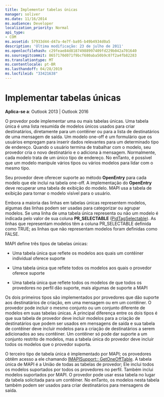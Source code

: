 ```yaml
---
title: Implementar tabelas únicas
manager: soliver
ms.date: 11/16/2014
ms.audience: Developer
localization_priority: Normal
api_type:
- COM
ms.assetid: 57933d44-d47a-4e7f-ba95-b49b4934d0a5
description: 'Última modificação: 23 de julho de 2011'
ms.openlocfilehash: c29feae84d81874988997409fd229b042a701640
ms.sourcegitcommit: 8657170d071f9bcf680aba50b9c07f2a4fb82283
ms.translationtype: MT
ms.contentlocale: pt-BR
ms.lasthandoff: 04/28/2019
ms.locfileid: "33421638"
---
```

# <a name="implementing-one-off-tables"></a>Implementar tabelas únicas

**Aplica-se a**: Outlook 2013 | Outlook 2016 
  
O provedor pode implementar uma ou mais tabelas únicas. Uma tabela única é uma lista resumida de modelos únicos usados para criar destinatários, diretamente para um contêiner ou para a lista de destinatários de uma mensagem de saída. Um modelo one-off é um formulário que os usuários empregam para inserir dados relevantes para um determinado tipo de endereço. Quando o usuário termina de trabalhar com o modelo, seu provedor cria o novo destinatário e o adiciona à mensagem. Normalmente, cada modelo trata de um único tipo de endereço. No enTanto, é possível que um modelo manipule vários tipos ou vários modelos para lidar com o mesmo tipo. 
  
Seu provedor deve oferecer suporte ao método **OpenEntry** para cada modelo que ele inclui na tabela one-off. A implementação do **OpenEntry** deve recuperar uma tabela de exibição do modelo. MAPI usa a tabela de exibição para tornar o modelo visível para o usuário. 
  
Embora a maioria das linhas em tabelas únicas representem modelos, algumas das linhas podem ser usadas para categorizar ou agrupar modelos. Se uma linha de uma tabela única representa ou não um modelo é indicada pelo valor de sua coluna **PR_SELECTABLE** ([PidTagSelectable](pidtagselectable-canonical-property.md)). As linhas que representam modelos têm a coluna PR_SELECTABLE definida como TRUE; as linhas que não representam modelos foram definidas como FALSE.
  
MAPI define três tipos de tabelas únicas:
  
- Uma tabela única que reflete os modelos aos quais um contêiner individual oferece suporte
    
- Uma tabela única que reflete todos os modelos aos quais o provedor oferece suporte 
    
- Uma tabela única que reflete todos os modelos de que todos os provedores no perfil dão suporte, mais algumas de suporte a MAPI
    
Os dois primeiros tipos são implementados por provedores que dão suporte aos destinatários de criação, em uma mensagem ou em um contêiner. O provedor pode incluir o mesmo conjunto ou um conjunto diferente de modelos em suas tabelas únicas. A principal diferença entre os dois tipos é que sua tabela de provedor deve incluir modelos para a criação de destinatários que podem ser usados em mensagens de saída e sua tabela de contêiner deve incluir modelos para a criação de destinatários a serem adicionados ao seu contêiner. Um contêiner só pode dar suporte a um conjunto restrito de modelos, mas a tabela única do provedor deve incluir todos os modelos que o provedor suporta.
  
O terceiro tipo de tabela única é implementado por MAPI; os provedores obtêm acesso a ele chamando [IMAPISupport:: GetOneOffTable](imapisupport-getoneofftable.md). A tabela única de MAPI é a União de todas as tabelas de provedor; Ele inclui todos os modelos suportados por todos os provedores no perfil. Também inclui modelos suportados por MAPI. O provedor pode usar essa tabela no lugar da tabela solicitada para um contêiner. No enTanto, os modelos nesta tabela também podem ser usados para criar destinatários para mensagens de saída.
  

